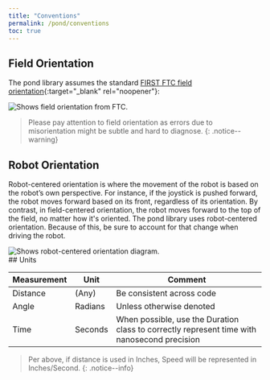 ```yaml
---
title: "Conventions"
permalink: /pond/conventions
toc: true
---
```

## Field Orientation

The pond library assumes the standard [FIRST FTC field orientation](https://ftc-docs.firstinspires.org/en/latest/game_specific_resources/field_coordinate_system/field-coordinate-system.html#square-field){:target="_blank" rel="noopener"}:

<img src="/images/pond/pond-ftc-field-orientation.png" style="display: block; margin: 0 auto;" alt="Shows field orientation from FTC." />

> Please pay attention to field orientation as errors due to misorientation might be subtle and hard to diagnose.
{: .notice--warning}

## Robot Orientation

Robot-centered orientation is where the movement of the robot is based on the robot’s own perspective. For instance, if the joystick is pushed forward, the robot moves forward based on its front, regardless of its orientation. By contrast, in field-centered orientation, the robot moves forward to the top of the field, no matter how it's oriented.
The pond library uses robot-centered orientation. Because of this, be sure to account for that change when driving the robot.

<img src="/images/pond/robot-centered-orientation-diagram.png" style="display: block; margin: 0 auto;" alt="Shows robot-centered orientation diagram." />
## Units

| Measurement | Unit    | Comment                                                                                     |
| ----------- | ------- | ------------------------------------------------------------------------------------------- |
| Distance    | (Any)   | Be consistent across code                                                                   |
| Angle       | Radians | Unless otherwise denoted                                                                    |
| Time        | Seconds | When possible, use the Duration class to correctly represent time with nanosecond precision |

> Per above, if distance is used in Inches, Speed will be represented in Inches/Second.
{: .notice--info}
